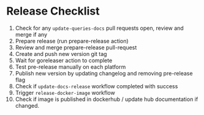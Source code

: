 # Release Checklist

1. Check for any `update-queries-docs` pull requests open, review and merge if any
2. Prepare release (run prepare-release action)
3. Review and merge prepare-release pull-request
4. Create and push new version git tag
5. Wait for goreleaser action to complete
6. Test pre-release manually on each platform
7. Publish new version by updating changelog and removing pre-release flag
8. Check if `update-docs-release` workflow completed with success
9. Trigger `release-docker-image` workflow
10. Check if image is published in dockerhub / update hub documentation if changed.
